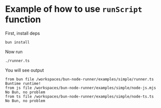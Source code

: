# Example of how to use `runScript` function

First, install deps

```bash
bun install
```

Now run

```bash
./runner.ts
```

You will see output

```
from bun file /workspaces/bun-node-runner/examples/simple/runner.ts
Buntime runtime!
from js file /workspaces/bun-node-runner/examples/simple/node-js.mjs
No Bun, no problem
from ts file /workspaces/bun-node-runner/examples/simple/node-ts.ts
No Bun, no problem
```